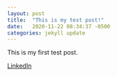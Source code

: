 ```yaml
---
layout: post
title:  "This is my test post!"
date:   2020-11-22 08:34:37 -0500
categories: jekyll update
---
```


This is my first test post.

[LinkedIn][LinkedIn] 

[LinkedIn]: https://www.linkedin.com/in/avramukk/ 
